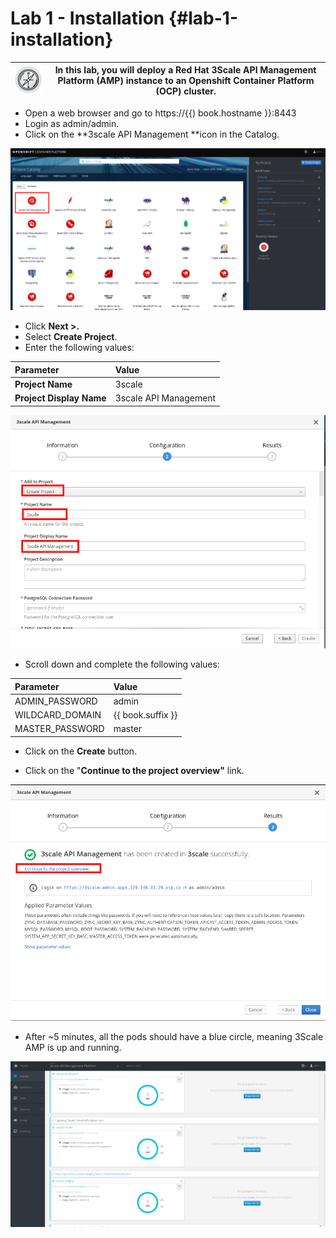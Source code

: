 # Lab 1 - Installation {#lab-1-installation}

| ![RH\_Icon\_Compass\_Button.png](images/image26.png) | In this lab, you will deploy a Red Hat 3Scale API Management Platform \(AMP\) instance to an Openshift Container Platform \(OCP\) cluster. |
| --- | --- |


* Open a web browser and go to https://{{) book.hostname }}:8443 
* Login as admin/admin.
* Click on the **3scale API Management **icon in the Catalog.

![](/assets/3scale-openshift-catalog.png)

* Click **Next &gt;.**
* Select **Create Project**.
* Enter the following values:

| Parameter | Value |
| :--- | :--- |
| **Project Name** | 3scale |
| **Project Display Name** | 3scale API Management |

![](/assets/create-3scale-project.png)

* Scroll down and complete the following values:

| Parameter | Value |
| :--- | :--- |
| ADMIN\_PASSWORD | admin |
| WILDCARD\_DOMAIN | {{ book.suffix }} |
| MASTER\_PASSWORD | master |

* Click on the **Create** button.

* Click on the "**Continue to the project overview"** link.

![](/assets/3scale-project-created.png)

* After ~5 minutes, all the pods should have a blue circle, meaning 3Scale AMP is up and running.

![](images/image188.png)

